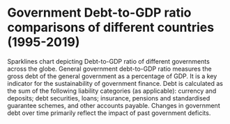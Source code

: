 # Government Debt-to-GDP ratio comparisons of different countries (1995-2019)

Sparklines chart depicting Debt-to-GDP ratio of different governments across the globe. General government debt-to-GDP ratio measures the gross debt of the general government as a percentage of GDP. It is a key indicator for the sustainability of government finance. Debt is calculated as the sum of the following liability categories (as applicable): currency and deposits; debt securities, loans; insurance, pensions and standardised guarantee schemes, and other accounts payable. Changes in government debt over time primarily reflect the impact of past government deficits. 


<div class="flourish-embed flourish-chart" data-src="visualisation/11721208"><script src="https://public.flourish.studio/resources/embed.js"></script></div>
